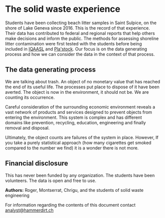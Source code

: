 # The solid waste experience

Students have been collecting beach litter samples in Saint Sulpice, on the shore of Lake Geneva since 2016. This is the record 
of that experience. Their data has contributed to federal and regional reports that help others make decisions and inform the public.
The methods for assessing shoreline litter contamination were first tested with the students before being included in [IQAASL](https://hammerdirt-analyst.github.io/IQAASL-End-0f-Sampling-2021/) and
[Pla'stock](https://associationsauvegardeleman.github.io/plastock/index.html). Our focus is on the data generating process and how we can consider the data in the context of that process.

## The data generating process

We are talking about trash. An object of no monetary value that has reached the end of its useful life. The processes put
place to dispose of it have been averted. The object is now in the environment, it should not be. We are counting its occurrence. 

Careful consideration of the surrounding economic environment reveals a vast network of products and services designed to 
prevent objects from entering the environment. This system is complex and has different domains like prevention, recycling, 
education, engineering and finally removal and disposal. 

Ultimately, the object counts are failures of the system in place. However, If you take a purely statistical approach 
(how many cigarettes get smoked compared to the number we find) it is a wonder there is not more.  

## Financial disclosure

This has never been funded by any organization. The students have been volunteers. The data is open and free to use.

__Authors:__ Roger, Montserrat, Chrigu, and the students of solid waste engineering

For information regarding the contents of this document contact analyst@hammerdirt.ch